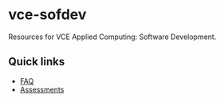 # vce-sofdev
Resources for VCE Applied Computing: Software Development.

## Quick links
* [FAQ](faq.md)
* [Assessments](assessments.md)